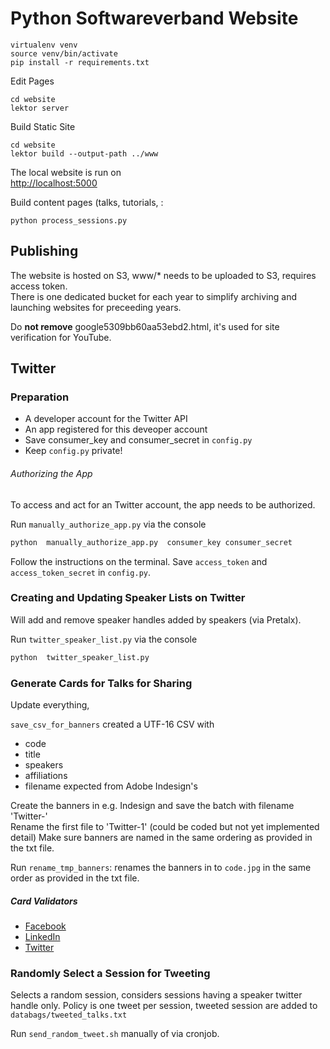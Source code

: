 Python Softwareverband Website
================================


    virtualenv venv
    source venv/bin/activate
    pip install -r requirements.txt


Edit Pages

    cd website
    lektor server

Build Static Site

    cd website
    lektor build --output-path ../www

The local website is run on    
[http://localhost:5000](http://localhost:5000)


Build content pages (talks, tutorials, :


    python process_sessions.py


## Publishing
The website is hosted on S3, www/* needs to be uploaded to S3, requires access token.  
There is one dedicated bucket for each year to simplify archiving and launching websites for preceeding years.

Do **not remove** google5309bb60aa53ebd2.html, it's used for site verification for YouTube.

## Twitter

### Preparation
- A developer account for the Twitter API
- An app registered for this deveoper account
- Save consumer_key and consumer_secret in `config.py`
- Keep `config.py` private!

###### Authorizing the App

To access and act for an Twitter account, the app needs to be authorized.

Run `manually_authorize_app.py`  via the console

```bash
python  manually_authorize_app.py  consumer_key consumer_secret
```
Follow the instructions on the terminal.
Save `access_token` and `access_token_secret` in `config.py`.

### Creating and Updating Speaker Lists on Twitter

Will add and remove speaker handles added by speakers (via Pretalx).

Run `twitter_speaker_list.py`  via the console

```bash
python  twitter_speaker_list.py
```


### Generate Cards for Talks for Sharing

Update everything,

`save_csv_for_banners` created a UTF-16 CSV with
- code
- title
- speakers
- affiliations
- filename expected from Adobe Indesign's

Create the banners in e.g. Indesign and save the batch with filename 'Twitter-'  
Rename the first file to 'Twitter-1' (could be coded but not yet implemented detail)
Make sure banners are named in the same ordering as provided in the txt file.

Run `rename_tmp_banners`: renames the banners in to `code.jpg` in the same order as provided in the txt file.


##### Card Validators
- [Facebook]( https://developers.facebook.com/tools/debug/sharing/)
- [LinkedIn]( https://www.linkedin.com/post-inspector/inspect/)
- [Twitter]( https://cards-dev.twitter.com/validator)


### Randomly Select a Session for Tweeting

Selects a random session, considers sessions having a speaker twitter handle only.
Policy is one tweet per session, tweeted session are added to `databags/tweeted_talks.txt`

Run `send_random_tweet.sh` manually of via cronjob.

